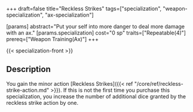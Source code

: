 +++
draft=false
title="Reckless Strikes"
tags=["specialization", "weapon-specialization", "ax-specialization"]

[params]
  abstract="Put your self into more danger to deal more damage with an ax."
  [params.specialization]
    cost="0 sp"
    traits=["Repeatable(4)"]
    prereq=["Weapon Training(Ax)"]
+++

{{< specialization-front >}}

## Description

You gain the minor action 
[Reckless Strikes]({{< ref "/core/ref/reckless-strike-action.md" >}}).
If this is not the first time you purchase this specialization, you increase 
the number of additional dice granted by the reckless strike action by one.

